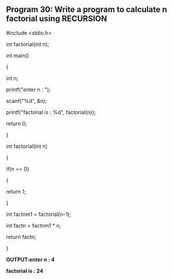 ## Program 30: Write a program to calculate n factorial using RECURSION

#include <stdio.h>

int factorial(int n);

int main()

{

int n;

printf("enter n : ");

scanf("%d", &n);

printf("factorial is : %d", factorial(n));

return 0;

}

int factorial(int n) 

{

if(n == 0) 

{

return 1;

}

int factnm1 = factorial(n-1);

int factn = factnm1 * n;

return factn;

}

**OUTPUT:enter n : 4**

**factorial is : 24**
